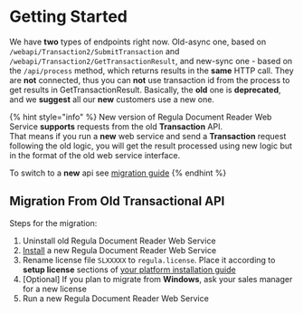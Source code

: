 # Getting Started

We have **two** types of endpoints right now. 
Old-async one, based on `/webapi/Transaction2/SubmitTransaction` and `/webapi/Transaction2/GetTransactionResult`, 
and new-sync one - based on the `/api/process` method, which returns results in the **same** HTTP call. 
They are **not** connected, thus you can **not** use transaction id from the process to get results in GetTransactionResult. 
Basically, the **old** one is **deprecated**, and we **suggest** all our **new** customers use a new one. 

{% hint style="info" %}
New version of Regula Document Reader Web Service **supports** requests from the old **Transaction** API.  
That means if you run a **new** web service and send a **Transaction** request following the old logic, 
you will get the result processed using new logic but in the format of the old web service interface.

To switch to a **new** api see [migration guide](#migration-from-old-transactional-api)
{% endhint %}

## Migration From Old Transactional API

Steps for the migration:
 1. Uninstall old Regula Document Reader Web Service
 2. [Install](../installation/general.md) a new Regula Document Reader Web Service
 3. Rename license file `SLXXXXX` to `regula.license`. 
    Place it according to **setup license** sections of [your platform installation guide](../installation/platforms/README.md)
 4. [Optional] If you plan to migrate from **Windows**, ask your sales manager for a new license   
 5. Run a new Regula Document Reader Web Service
